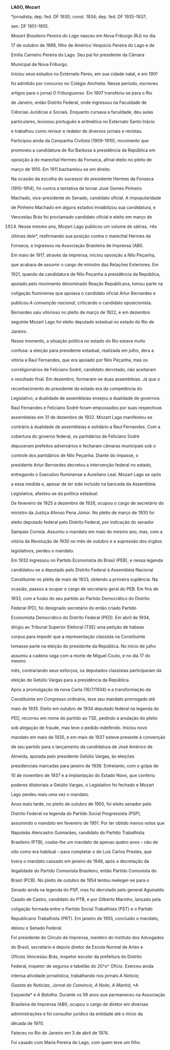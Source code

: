 **LAGO, Mozart**



\*jornalista; dep. fed. DF 1930; const. 1934; dep. fed. DF 1935-1937;

sen. DF 1951-1955.



*Mozart Brasileiro Pereira do Lago* nasceu em Nova Friburgo (RJ) no dia

17 de outubro de 1888, filho de Américo Vespúcio Pereira do Lago e de

Emília Carneiro Pereira do Lago. Seu pai foi presidente da Câmara

Municipal de Nova Friburgo.



Iniciou seus estudos no Externato Peres, em sua cidade natal, e em 1901

foi admitido por concurso no Colégio Anchieta. Nesse período, escreveu

artigos para o jornal *O Friburguense*. Em 1907 transferiu-se para o Rio

de Janeiro, então Distrito Federal, onde ingressou na Faculdade de

Ciências Jurídicas e Sociais. Enquanto cursava a faculdade, deu aulas

particulares, lecionou português e aritmética no Externato Santo Inácio

e trabalhou como revisor e redator de diversos jornais e revistas.

Participou ainda da Campanha Civilista (1909-1910), movimento que

promoveu a candidatura de Rui Barbosa à presidência da República em

oposição à do marechal Hermes da Fonseca, afinal eleito no pleito de

março de 1910. Em 1911 bacharelou-se em direito.



Na ocasião da escolha do sucessor do presidente Hermes da Fonseca

(1910-1914), foi contra a tentativa de tornar José Gomes Pinheiro

Machado, vice-presidente do Senado, candidato oficial. A impopularidade

de Pinheiro Machado em alguns estados inviabilizou sua candidatura, e

Venceslau Brás foi proclamado candidato oficial e eleito em março de

1914. Nesse mesmo ano, Mozart Lago publicou um volume de sátiras, *As

últimas dele*, reafirmando sua posição contra o marechal Hermes da

Fonseca, e ingressou na Associação Brasileira de Imprensa (ABI).



Em maio de 1917, através da imprensa, iniciou oposição a Nilo Peçanha,

que acabara de assumir o cargo de ministro das Relações Exteriores. Em

1921, quando da candidatura de Nilo Peçanha à presidência da República,

apoiado pelo movimento denominado Reação Republicana, tomou parte na

coligação fluminense que apoiava o candidato oficial Artur Bernardes e

publicou *A convenção nacional*, criticando o candidato oposicionista.

Bernardes saiu vitorioso no pleito de março de 1922, e em dezembro

seguinte Mozart Lago foi eleito deputado estadual no estado do Rio de

Janeiro.



Nesse momento, a situação política no estado do Rio estava muito

confusa: a eleição para presidente estadual, realizada em julho, dera a

vitória a Raul Fernandes, que era apoiado por Nilo Peçanha, mas os

correligionários de Feliciano Sodré, candidato derrotado, não aceitaram

o resultado final. Em dezembro, formaram-se duas assembleias. Já que o

reconhecimento do presidente do estado era da competência do

Legislativo, a dualidade de assembleias ensejou a dualidade de governos.

Raul Fernandes e Feliciano Sodré foram empossados por suas respectivas

assembleias em 31 de dezembro de 1922. Mozart Lago manifestou-se

contrário à dualidade de assembleias e solidário a Raul Fernandes. Com a

cobertura do governo federal, os partidários de Feliciano Sodré

depuseram prefeitos adversários e fecharam câmaras municipais sob o

controle dos partidários de Nilo Peçanha. Diante do impasse, o

presidente Artur Bernardes decretou a intervenção federal no estado,

entregando o Executivo fluminense a Aureliano Leal. Mozart Lago se opôs

a essa medida e, apesar de ter sido incluído na bancada da Assembleia

Legislativa, afastou-se da política estadual.



De fevereiro de 1925 a dezembro de 1926, ocupou o cargo de secretário do

ministro da Justiça Afonso Pena Júnior. No pleito de março de 1930 foi

eleito deputado federal pelo Distrito Federal, por indicação do senador

Sampaio Correia. Assumiu o mandato em maio do mesmo ano, mas, com a

vitória da Revolução de 1930 no mês de outubro e a supressão dos órgãos

legislativos, perdeu o mandato.



Em 1932 ingressou no Partido Economista do Brasil (PEB), e nessa legenda

candidatou-se a deputado pelo Distrito Federal à Assembleia Nacional

Constituinte no pleito de maio de 1933, obtendo a primeira suplência. Na

ocasião, passou a ocupar o cargo de secretário geral do PEB. Em fins de

1933, com a fusão do seu partido ao Partido Democrático do Distrito

Federal (PD), foi designado secretário do então criado Partido

Economista Democrático do Distrito Federal (PED). Em abril de 1934,

dirigiu ao Tribunal Superior Eleitoral (TSE) uma petição de habeas

corpus para impedir que a representação classista na Constituinte

tomasse parte na eleição do presidente da República. No início de julho

assumiu a cadeira vaga com a morte de Miguel Couto, e no dia 17 do mesmo

mês, contrariando seus esforços, os deputados classistas participaram da

eleição de Getúlio Vargas para a presidência da República.



Após a promulgação da nova Carta (16/7/1934) e a transformação da

Constituinte em Congresso ordinário, teve seu mandato prorrogado até

maio de 1935. Eleito em outubro de 1934 deputado federal na legenda do

PED, recorreu em nome do partido ao TSE, pedindo a anulação do pleito

sob alegação de fraude, mas teve o pedido indeferido. Iniciou novo

mandato em maio de 1935, e em maio de 1937 esteve presente à convenção

de seu partido para o lançamento da candidatura de José Américo de

Almeida, apoiada pelo presidente Getúlio Vargas, às eleições

presidenciais marcadas para janeiro de 1938. Entretanto, com o golpe de

10 de novembro de 1937 e a implantação do Estado Novo, que conferiu

poderes ditatoriais a Getúlio Vargas, o Legislativo foi fechado e Mozart

Lago perdeu mais uma vez o mandato.



Anos mais tarde, no pleito de outubro de 1950, foi eleito senador pelo

Distrito Federal na legenda do Partido Social Progressista (PSP),

assumindo o mandato em fevereiro de 1951. Por ter obtido menos votos que

Napoleão Alencastro Guimarães, candidato do Partido Trabalhista

Brasileiro (PTB), coube-lhe um mandato de apenas quatro anos – não de

oito como era habitual – para completar o de Luís Carlos Prestes, que

tivera o mandato cassado em janeiro de 1948, após a decretação da

ilegalidade do Partido Comunista Brasileiro, então Partido Comunista do

Brasil (PCB). No pleito de outubro de 1954 tentou reeleger-se para o

Senado ainda na legenda do PSP, mas foi derrotado pelo general Aguinaldo

Caiado de Castro, candidato do PTB, e por Gilberto Marinho, lançado pela

coligação formada entre o Partido Social Trabalhista (PST) e o Partido

Republicano Trabalhista (PRT). Em janeiro de 1955, concluído o mandato,

deixou o Senado Federal.



Foi presidente do Círculo de Imprensa, membro do Instituto dos Advogados

do Brasil, secretário e depois diretor da Escola Normal de Artes e

Ofícios Venceslau Brás, inspetor escolar da prefeitura do Distrito

Federal, inspetor de seguros e tabelião do 20^o^ Ofício. Exerceu ainda

intensa atividade jornalística, trabalhando nos jornais *A Notícia*,

*Gazeta de Notícias*, *Jornal do Comércio*, *A Noite*, *A Manhã*, *A

Esquerda* e *A Batalha*. Durante os 59 anos que permaneceu na Associação

Brasileira de Imprensa (ABI), ocupou o cargo de diretor em diversas

administrações e foi consultor jurídico da entidade até o início da

década de 1970.



Faleceu no Rio de Janeiro em 3 de abril de 1974.



Foi casado com Maria Pereira do Lago, com quem teve um filho.




